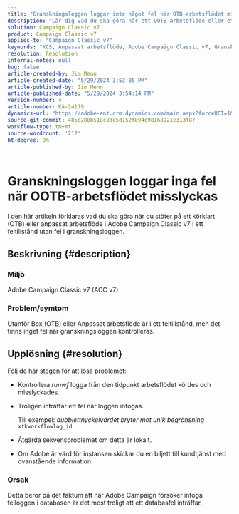 ```yaml
---
title: "Granskningsloggen loggar inte något fel när OTB-arbetsflödet misslyckas"
description: "Lär dig vad du ska göra när ett OOTB-arbetsflöde eller ett anpassat arbetsflöde i Adobe Campaign Classic misslyckas, men inga fel hittas i granskningsloggen."
solution: Campaign Classic v7
product: Campaign Classic v7
applies-to: "Campaign Classic v7"
keywords: "KCS, Anpassat arbetsflöde, Adobe Campaign Classic v7, Granskningslogg, OTB-arbetsflöde, ACC v7"
resolution: Resolution
internal-notes: null
bug: false
article-created-by: Jim Menn
article-created-date: "5/29/2024 3:53:05 PM"
article-published-by: Jim Menn
article-published-date: "5/29/2024 3:54:14 PM"
version-number: 4
article-number: KA-24179
dynamics-url: "https://adobe-ent.crm.dynamics.com/main.aspx?forceUCI=1&pagetype=entityrecord&etn=knowledgearticle&id=52e8a186-d31d-ef11-840b-6045bd006268"
source-git-commit: 485d280b518c8de5d152f894c98168921e313f87
workflow-type: tm+mt
source-wordcount: '212'
ht-degree: 0%

---
```


# Granskningsloggen loggar inga fel när OOTB-arbetsflödet misslyckas


I den här artikeln förklaras vad du ska göra när du stöter på ett körklart (OTB) eller anpassat arbetsflöde i Adobe Campaign Classic v7 i ett feltillstånd utan fel i granskningsloggen.

## Beskrivning {#description}


### <b>Miljö</b>

Adobe Campaign Classic v7 (ACC v7)

### <b>Problem/symtom</b>

Utanför Box (OTB) eller Anpassat arbetsflöde är i ett feltillstånd, men det finns inget fel när granskningsloggen kontrolleras.


## Upplösning {#resolution}


Följ de här stegen för att lösa problemet:

- Kontrollera *runwf* logga från den tidpunkt arbetsflödet kördes och misslyckades.
- Troligen inträffar ett fel när loggen infogas.

  Till exempel: *dubblettnyckelvärdet bryter mot unik begränsning* `xtkworkflowlog_id`
- Åtgärda sekvensproblemet om detta är lokalt.
- Om Adobe är värd för instansen skickar du en biljett till kundtjänst med ovanstående information.


### <b>Orsak</b>

Detta beror på det faktum att när Adobe Campaign försöker infoga felloggen i databasen är det mest troligt att ett databasfel inträffar.
